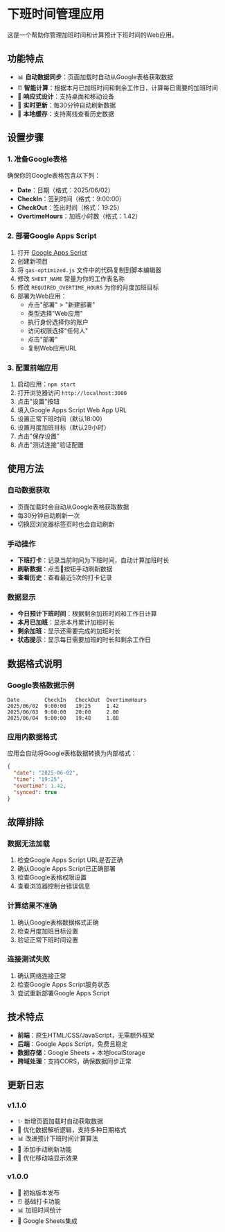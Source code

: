 # 下班时间管理应用

这是一个帮助你管理加班时间和计算预计下班时间的Web应用。

## 功能特点

- 📊 **自动数据同步**：页面加载时自动从Google表格获取数据
- ⏰ **智能计算**：根据本月已加班时间和剩余工作日，计算每日需要的加班时间
- 📱 **响应式设计**：支持桌面和移动设备
- 🔄 **实时更新**：每30分钟自动刷新数据
- 💾 **本地缓存**：支持离线查看历史数据

## 设置步骤

### 1. 准备Google表格

确保你的Google表格包含以下列：
- **Date**：日期（格式：2025/06/02）
- **CheckIn**：签到时间（格式：9:00:00）
- **CheckOut**：签出时间（格式：19:25）
- **OvertimeHours**：加班小时数（格式：1.42）

### 2. 部署Google Apps Script

1. 打开 [Google Apps Script](https://script.google.com/)
2. 创建新项目
3. 将 `gas-optimized.js` 文件中的代码复制到脚本编辑器
4. 修改 `SHEET_NAME` 常量为你的工作表名称
5. 修改 `REQUIRED_OVERTIME_HOURS` 为你的月度加班目标
6. 部署为Web应用：
   - 点击"部署" > "新建部署"
   - 类型选择"Web应用"
   - 执行身份选择你的账户
   - 访问权限选择"任何人"
   - 点击"部署"
   - 复制Web应用URL

### 3. 配置前端应用

1. 启动应用：`npm start`
2. 打开浏览器访问 `http://localhost:3000`
3. 点击"设置"按钮
4. 填入Google Apps Script Web App URL
5. 设置正常下班时间（默认18:00）
6. 设置月度加班目标（默认29小时）
7. 点击"保存设置"
8. 点击"测试连接"验证配置

## 使用方法

### 自动数据获取
- 页面加载时会自动从Google表格获取数据
- 每30分钟自动刷新一次
- 切换回浏览器标签页时也会自动刷新

### 手动操作
- **下班打卡**：记录当前时间为下班时间，自动计算加班时长
- **刷新数据**：点击🔄按钮手动刷新数据
- **查看历史**：查看最近5次的打卡记录

### 数据显示
- **今日预计下班时间**：根据剩余加班时间和工作日计算
- **本月已加班**：显示本月累计加班时长
- **剩余加班**：显示还需要完成的加班时长
- **状态提示**：显示每日需要加班的时长和剩余工作日

## 数据格式说明

### Google表格数据示例
```
Date        CheckIn   CheckOut  OvertimeHours
2025/06/02  9:00:00   19:25     1.42
2025/06/03  9:00:00   20:00     2.00
2025/06/04  9:00:00   19:48     1.80
```

### 应用内数据格式
应用会自动将Google表格数据转换为内部格式：
```json
{
  "date": "2025-06-02",
  "time": "19:25",
  "overtime": 1.42,
  "synced": true
}
```

## 故障排除

### 数据无法加载
1. 检查Google Apps Script URL是否正确
2. 确认Google Apps Script已正确部署
3. 检查Google表格权限设置
4. 查看浏览器控制台错误信息

### 计算结果不准确
1. 确认Google表格数据格式正确
2. 检查月度加班目标设置
3. 验证正常下班时间设置

### 连接测试失败
1. 确认网络连接正常
2. 检查Google Apps Script服务状态
3. 尝试重新部署Google Apps Script

## 技术特点

- **前端**：原生HTML/CSS/JavaScript，无需额外框架
- **后端**：Google Apps Script，免费且稳定
- **数据存储**：Google Sheets + 本地localStorage
- **跨域处理**：支持CORS，确保数据同步正常

## 更新日志

### v1.1.0
- ✨ 新增页面加载时自动获取数据
- 🔧 优化数据解析逻辑，支持多种日期格式
- 📊 改进预计下班时间计算算法
- 🔄 添加手动刷新功能
- 📱 优化移动端显示效果

### v1.0.0
- 🎉 初始版本发布
- ⏰ 基础打卡功能
- 📊 加班时间统计
- 🔗 Google Sheets集成
